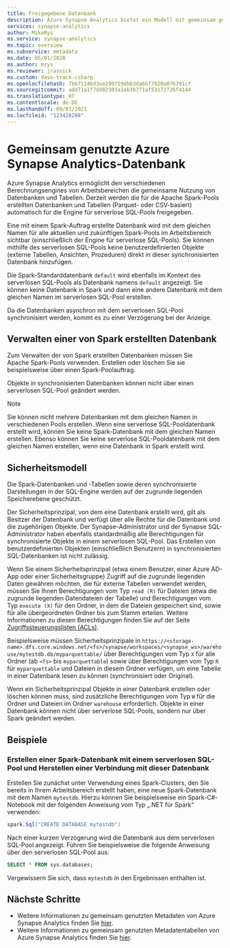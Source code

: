 ```yaml
---
title: Freigegebene Datenbank
description: Azure Synapse Analytics bietet ein Modell mit gemeinsam genutzten Metadaten, das es ermöglicht, über die zugehörige Engine für serverlose SQL-Pools und die SQL-Pool-Engine auf eine in einem serverlosen Apache Spark-Pool erstellte Datenbank zuzugreifen.
services: synapse-analytics
author: MikeRys
ms.service: synapse-analytics
ms.topic: overview
ms.subservice: metadata
ms.date: 05/01/2020
ms.author: mrys
ms.reviewer: jrasnick
ms.custom: devx-track-csharp
ms.openlocfilehash: 7b671246d3ee199719dbb3da6bf7820a876791cf
ms.sourcegitcommit: add71a1f7dd82303a1eb3b771af53172726f4144
ms.translationtype: HT
ms.contentlocale: de-DE
ms.lasthandoff: 09/03/2021
ms.locfileid: "123428288"
---
```

# <a name="azure-synapse-analytics-shared-database"></a>Gemeinsam genutzte Azure Synapse Analytics-Datenbank

Azure Synapse Analytics ermöglicht den verschiedenen Berechnungsengines von Arbeitsbereichen die gemeinsame Nutzung von Datenbanken und Tabellen. Derzeit werden die für die Apache Spark-Pools erstellten Datenbanken und Tabellen (Parquet- oder CSV-basiert) automatisch für die Engine für serverlose SQL-Pools freigegeben.

Eine mit einem Spark-Auftrag erstellte Datenbank wird mit dem gleichen Namen für alle aktuellen und zukünftigen Spark-Pools im Arbeitsbereich sichtbar (einschließlich der Engine für serverlose SQL-Pools). Sie können mithilfe des serverlosen SQL-Pools keine benutzerdefinierten Objekte (externe Tabellen, Ansichten, Prozeduren) direkt in dieser synchronisierten Datenbank hinzufügen.

Die Spark-Standarddatenbank `default` wird ebenfalls im Kontext des serverlosen SQL-Pools als Datenbank namens `default` angezeigt. Sie können keine Datenbank in Spark und dann eine andere Datenbank mit dem gleichen Namen im serverlosen SQL-Pool erstellen.

Da die Datenbanken asynchron mit dem serverlosen SQL-Pool synchronisiert werden, kommt es zu einer Verzögerung bei der Anzeige.

## <a name="manage-a-spark-created-database"></a>Verwalten einer von Spark erstellten Datenbank

Zum Verwalten der von Spark erstellten Datenbanken müssen Sie Apache Spark-Pools verwenden. Erstellen oder löschen Sie sie beispielsweise über einen Spark-Poolauftrag.

Objekte in synchronisierten Datenbanken können nicht über einen serverlosen SQL-Pool geändert werden.

>[!NOTE]
>Sie können nicht mehrere Datenbanken mit dem gleichen Namen in verschiedenen Pools erstellen. Wenn eine serverlose SQL-Pooldatenbank erstellt wird, können Sie keine Spark-Datenbank mit dem gleichen Namen erstellen. Ebenso können Sie keine serverlose SQL-Pooldatenbank mit dem gleichen Namen erstellen, wenn eine Datenbank in Spark erstellt wird.

## <a name="security-model"></a>Sicherheitsmodell

Die Spark-Datenbanken und -Tabellen sowie deren synchronisierte Darstellungen in der SQL-Engine werden auf der zugrunde liegenden Speicherebene geschützt.

Der Sicherheitsprinzipal, von dem eine Datenbank erstellt wird, gilt als Besitzer der Datenbank und verfügt über alle Rechte für die Datenbank und die zugehörigen Objekte. Der Synapse-Administrator und der Synapse SQL-Administrator haben ebenfalls standardmäßig alle Berechtigungen für synchronisierte Objekte in einem serverlosen SQL-Pool. Das Erstellen von benutzerdefinierten Objekten (einschließlich Benutzern) in synchronisierten SQL-Datenbanken ist nicht zulässig. 

Wenn Sie einem Sicherheitsprinzipal (etwa einem Benutzer, einer Azure AD-App oder einer Sicherheitsgruppe) Zugriff auf die zugrunde liegenden Daten gewähren möchten, die für externe Tabellen verwendet werden, müssen Sie Ihnen Berechtigungen vom Typ `read (R)` für Dateien (etwa die zugrunde liegenden Datendateien der Tabelle) und Berechtigungen vom Typ `execute (X)` für den Ordner, in dem die Dateien gespeichert sind, sowie für alle übergeordneten Ordner bis zum Stamm erteilen. Weitere Informationen zu diesen Berechtigungen finden Sie auf der Seite [Zugriffssteuerungslisten (ACLs)](/azure/storage/blobs/data-lake-storage-access-control). 

Beispielsweise müssen Sicherheitsprinzipale in `https://<storage-name>.dfs.core.windows.net/<fs>/synapse/workspaces/<synapse_ws>/warehouse/mytestdb.db/myparquettable/` über Berechtigungen vom Typ `X` für alle Ordner (ab `<fs>` bis `myparquettable`) sowie über Berechtigungen vom Typ `R` für `myparquettable` und Dateien in diesem Ordner verfügen, um eine Tabelle in einer Datenbank lesen zu können (synchronisiert oder Original).

Wenn ein Sicherheitsprinzipal Objekte in einer Datenbank erstellen oder löschen können muss, sind zusätzliche Berechtigungen vom Typ `W` für die Ordner und Dateien im Ordner `warehouse` erforderlich. Objekte in einer Datenbank können nicht über serverlose SQL-Pools, sondern nur über Spark geändert werden.

## <a name="examples"></a>Beispiele

### <a name="create-and-connect-to-spark-database-with-serverless-sql-pool"></a>Erstellen einer Spark-Datenbank mit einem serverlosen SQL-Pool und Herstellen einer Verbindung mit dieser Datenbank

Erstellen Sie zunächst unter Verwendung eines Spark-Clusters, den Sie bereits in Ihrem Arbeitsbereich erstellt haben, eine neue Spark-Datenbank mit dem Namen `mytestdb`. Hierzu können Sie beispielsweise ein Spark-C#-Notebook mit der folgenden Anweisung vom Typ „.NET für Spark“ verwenden:

```csharp
spark.Sql("CREATE DATABASE mytestdb")
```

Nach einer kurzen Verzögerung wird die Datenbank aus dem serverlosen SQL-Pool angezeigt. Führen Sie beispielsweise die folgende Anweisung über den serverlosen SQL-Pool aus:

```sql
SELECT * FROM sys.databases;
```

Vergewissern Sie sich, dass `mytestdb` in den Ergebnissen enthalten ist.

## <a name="next-steps"></a>Nächste Schritte

- Weitere Informationen zu gemeinsam genutzten Metadaten von Azure Synapse Analytics finden Sie [hier](overview.md).
- Weitere Informationen zu gemeinsam genutzten Metadatentabellen von Azure Synapse Analytics finden Sie [hier](table.md).
